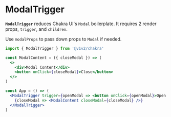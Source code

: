 # ModalTrigger

**`ModalTrigger`** reduces Chakra UI's `Modal` boilerplate. It requires 2 render props, `trigger`, and `children`.

Use `modalProps` to pass down props to `Modal` if needed.

```jsx
import { ModalTrigger } from '@v1v2/chakra'

const ModalContent = ({ closeModal }) => (
  <>
    <div>Modal Content</div>
    <button onClick={closeModal}>Close</button>
  </>
)

const App = () => (
  <ModalTrigger trigger={openModal => <button onClick={openModal}>Open Modal</button>}>
    {closeModal => <ModalContent closeModal={closeModal} />}
  </ModalTrigger>
)
```
